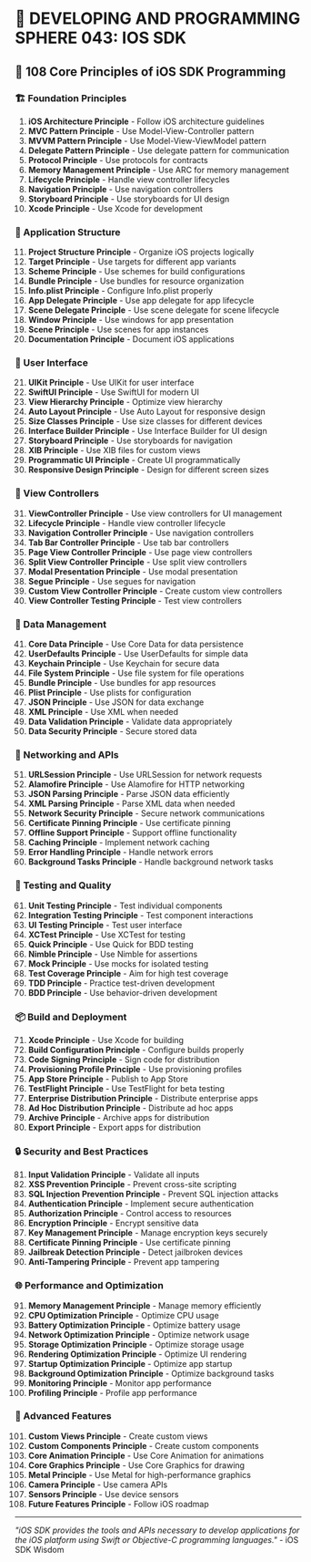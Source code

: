 # 🌟 DEVELOPING AND PROGRAMMING SPHERE 043: IOS SDK

## 🍎 108 Core Principles of iOS SDK Programming

### 🏗️ Foundation Principles

1. **iOS Architecture Principle** - Follow iOS architecture guidelines
2. **MVC Pattern Principle** - Use Model-View-Controller pattern
3. **MVVM Pattern Principle** - Use Model-View-ViewModel pattern
4. **Delegate Pattern Principle** - Use delegate pattern for communication
5. **Protocol Principle** - Use protocols for contracts
6. **Memory Management Principle** - Use ARC for memory management
7. **Lifecycle Principle** - Handle view controller lifecycles
8. **Navigation Principle** - Use navigation controllers
9. **Storyboard Principle** - Use storyboards for UI design
10. **Xcode Principle** - Use Xcode for development

### 🎯 Application Structure

11. **Project Structure Principle** - Organize iOS projects logically
12. **Target Principle** - Use targets for different app variants
13. **Scheme Principle** - Use schemes for build configurations
14. **Bundle Principle** - Use bundles for resource organization
15. **Info.plist Principle** - Configure Info.plist properly
16. **App Delegate Principle** - Use app delegate for app lifecycle
17. **Scene Delegate Principle** - Use scene delegate for scene lifecycle
18. **Window Principle** - Use windows for app presentation
19. **Scene Principle** - Use scenes for app instances
20. **Documentation Principle** - Document iOS applications

### 🧮 User Interface

21. **UIKit Principle** - Use UIKit for user interface
22. **SwiftUI Principle** - Use SwiftUI for modern UI
23. **View Hierarchy Principle** - Optimize view hierarchy
24. **Auto Layout Principle** - Use Auto Layout for responsive design
25. **Size Classes Principle** - Use size classes for different devices
26. **Interface Builder Principle** - Use Interface Builder for UI design
27. **Storyboard Principle** - Use storyboards for navigation
28. **XIB Principle** - Use XIB files for custom views
29. **Programmatic UI Principle** - Create UI programmatically
30. **Responsive Design Principle** - Design for different screen sizes

### 🎨 View Controllers

31. **ViewController Principle** - Use view controllers for UI management
32. **Lifecycle Principle** - Handle view controller lifecycle
33. **Navigation Controller Principle** - Use navigation controllers
34. **Tab Bar Controller Principle** - Use tab bar controllers
35. **Page View Controller Principle** - Use page view controllers
36. **Split View Controller Principle** - Use split view controllers
37. **Modal Presentation Principle** - Use modal presentation
38. **Segue Principle** - Use segues for navigation
39. **Custom View Controller Principle** - Create custom view controllers
40. **View Controller Testing Principle** - Test view controllers

### 🔧 Data Management

41. **Core Data Principle** - Use Core Data for data persistence
42. **UserDefaults Principle** - Use UserDefaults for simple data
43. **Keychain Principle** - Use Keychain for secure data
44. **File System Principle** - Use file system for file operations
45. **Bundle Principle** - Use bundles for app resources
46. **Plist Principle** - Use plists for configuration
47. **JSON Principle** - Use JSON for data exchange
48. **XML Principle** - Use XML when needed
49. **Data Validation Principle** - Validate data appropriately
50. **Data Security Principle** - Secure stored data

### 🚀 Networking and APIs

51. **URLSession Principle** - Use URLSession for network requests
52. **Alamofire Principle** - Use Alamofire for HTTP networking
53. **JSON Parsing Principle** - Parse JSON data efficiently
54. **XML Parsing Principle** - Parse XML data when needed
55. **Network Security Principle** - Secure network communications
56. **Certificate Pinning Principle** - Use certificate pinning
57. **Offline Support Principle** - Support offline functionality
58. **Caching Principle** - Implement network caching
59. **Error Handling Principle** - Handle network errors
60. **Background Tasks Principle** - Handle background network tasks

### 🧪 Testing and Quality

61. **Unit Testing Principle** - Test individual components
62. **Integration Testing Principle** - Test component interactions
63. **UI Testing Principle** - Test user interface
64. **XCTest Principle** - Use XCTest for testing
65. **Quick Principle** - Use Quick for BDD testing
66. **Nimble Principle** - Use Nimble for assertions
67. **Mock Principle** - Use mocks for isolated testing
68. **Test Coverage Principle** - Aim for high test coverage
69. **TDD Principle** - Practice test-driven development
70. **BDD Principle** - Use behavior-driven development

### 📦 Build and Deployment

71. **Xcode Principle** - Use Xcode for building
72. **Build Configuration Principle** - Configure builds properly
73. **Code Signing Principle** - Sign code for distribution
74. **Provisioning Profile Principle** - Use provisioning profiles
75. **App Store Principle** - Publish to App Store
76. **TestFlight Principle** - Use TestFlight for beta testing
77. **Enterprise Distribution Principle** - Distribute enterprise apps
78. **Ad Hoc Distribution Principle** - Distribute ad hoc apps
79. **Archive Principle** - Archive apps for distribution
80. **Export Principle** - Export apps for distribution

### 🔒 Security and Best Practices

81. **Input Validation Principle** - Validate all inputs
82. **XSS Prevention Principle** - Prevent cross-site scripting
83. **SQL Injection Prevention Principle** - Prevent SQL injection attacks
84. **Authentication Principle** - Implement secure authentication
85. **Authorization Principle** - Control access to resources
86. **Encryption Principle** - Encrypt sensitive data
87. **Key Management Principle** - Manage encryption keys securely
88. **Certificate Pinning Principle** - Use certificate pinning
89. **Jailbreak Detection Principle** - Detect jailbroken devices
90. **Anti-Tampering Principle** - Prevent app tampering

### 🌐 Performance and Optimization

91. **Memory Management Principle** - Manage memory efficiently
92. **CPU Optimization Principle** - Optimize CPU usage
93. **Battery Optimization Principle** - Optimize battery usage
94. **Network Optimization Principle** - Optimize network usage
95. **Storage Optimization Principle** - Optimize storage usage
96. **Rendering Optimization Principle** - Optimize UI rendering
97. **Startup Optimization Principle** - Optimize app startup
98. **Background Optimization Principle** - Optimize background tasks
99. **Monitoring Principle** - Monitor app performance
100. **Profiling Principle** - Profile app performance

### 🚀 Advanced Features

101. **Custom Views Principle** - Create custom views
102. **Custom Components Principle** - Create custom components
103. **Core Animation Principle** - Use Core Animation for animations
104. **Core Graphics Principle** - Use Core Graphics for drawing
105. **Metal Principle** - Use Metal for high-performance graphics
106. **Camera Principle** - Use camera APIs
107. **Sensors Principle** - Use device sensors
108. **Future Features Principle** - Follow iOS roadmap

---

*"iOS SDK provides the tools and APIs necessary to develop applications for the iOS platform using Swift or Objective-C programming languages."* - iOS SDK Wisdom



